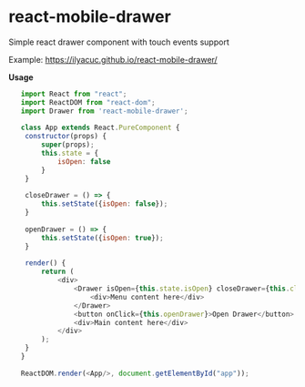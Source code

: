 # react-mobile-drawer
Simple react drawer component with touch events support

Example: https://ilyacuc.github.io/react-mobile-drawer/

**Usage**
```javascript
   import React from "react";
   import ReactDOM from "react-dom";
   import Drawer from 'react-mobile-drawer';
   
   class App extends React.PureComponent {
   	constructor(props) {
   		super(props);
   		this.state = {
   			isOpen: false
   		}
   	}
   
   	closeDrawer = () => {
   		this.setState({isOpen: false});
   	}
   
   	openDrawer = () => {
   		this.setState({isOpen: true});
   	}
   
   	render() {
   		return (
   			<div>
   				<Drawer isOpen={this.state.isOpen} closeDrawer={this.closeDrawer} openDrawer={this.openDrawer}>
   					<div>Menu content here</div>
   				</Drawer>
   				<button onClick={this.openDrawer}>Open Drawer</button>
   				<div>Main content here</div>
   			</div>
   		);
   	}
   }
   
   ReactDOM.render(<App/>, document.getElementById("app"));
```
